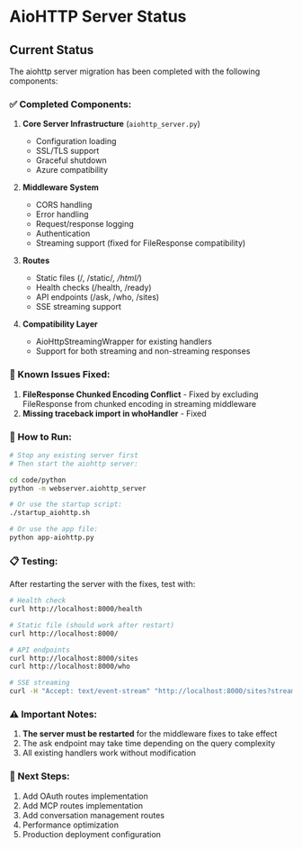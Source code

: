 # AioHTTP Server Status

## Current Status

The aiohttp server migration has been completed with the following components:

### ✅ Completed Components:

1. **Core Server Infrastructure** (`aiohttp_server.py`)
   - Configuration loading
   - SSL/TLS support
   - Graceful shutdown
   - Azure compatibility

2. **Middleware System**
   - CORS handling
   - Error handling  
   - Request/response logging
   - Authentication
   - Streaming support (fixed for FileResponse compatibility)

3. **Routes**
   - Static files (/, /static/*, /html/*)
   - Health checks (/health, /ready)
   - API endpoints (/ask, /who, /sites)
   - SSE streaming support

4. **Compatibility Layer**
   - AioHttpStreamingWrapper for existing handlers
   - Support for both streaming and non-streaming responses

### 🐛 Known Issues Fixed:

1. **FileResponse Chunked Encoding Conflict** - Fixed by excluding FileResponse from chunked encoding in streaming middleware
2. **Missing traceback import in whoHandler** - Fixed

### 🚀 How to Run:

```bash
# Stop any existing server first
# Then start the aiohttp server:

cd code/python
python -m webserver.aiohttp_server

# Or use the startup script:
./startup_aiohttp.sh

# Or use the app file:
python app-aiohttp.py
```

### 📋 Testing:

After restarting the server with the fixes, test with:

```bash
# Health check
curl http://localhost:8000/health

# Static file (should work after restart)
curl http://localhost:8000/

# API endpoints
curl http://localhost:8000/sites
curl http://localhost:8000/who

# SSE streaming
curl -H "Accept: text/event-stream" "http://localhost:8000/sites?streaming=true"
```

### ⚠️ Important Notes:

1. **The server must be restarted** for the middleware fixes to take effect
2. The ask endpoint may take time depending on the query complexity
3. All existing handlers work without modification

### 📝 Next Steps:

1. Add OAuth routes implementation
2. Add MCP routes implementation  
3. Add conversation management routes
4. Performance optimization
5. Production deployment configuration